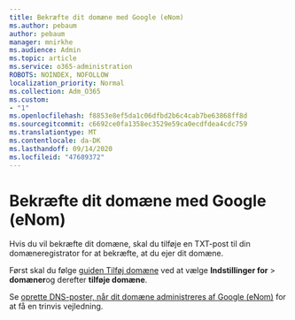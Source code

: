 ```yaml
---
title: Bekræfte dit domæne med Google (eNom)
ms.author: pebaum
author: pebaum
manager: mnirkhe
ms.audience: Admin
ms.topic: article
ms.service: o365-administration
ROBOTS: NOINDEX, NOFOLLOW
localization_priority: Normal
ms.collection: Adm_O365
ms.custom:
- "1"
ms.openlocfilehash: f8853e8ef5da1c06dfbd2b6c4cab7be63868ff8d
ms.sourcegitcommit: c6692ce0fa1358ec3529e59ca0ecdfdea4cdc759
ms.translationtype: MT
ms.contentlocale: da-DK
ms.lasthandoff: 09/14/2020
ms.locfileid: "47689372"
---
```

# <a name="verify-your-domain-with-google-enom"></a>Bekræfte dit domæne med Google (eNom)

Hvis du vil bekræfte dit domæne, skal du tilføje en TXT-post til din domæneregistrator for at bekræfte, at du ejer dit domæne. 

Først skal du følge [guiden Tilføj domæne](https://portal.office.com/adminportal/home#/Domains) ved at vælge **Indstillinger for** \> **domæner**og derefter **tilføje domæne**.
  
Se [oprette DNS-poster, når dit domæne administreres af Google (eNom)](https://docs.microsoft.com/microsoft-365/admin/dns/create-dns-records-for-domain-managed-by-google-enom) for at få en trinvis vejledning.